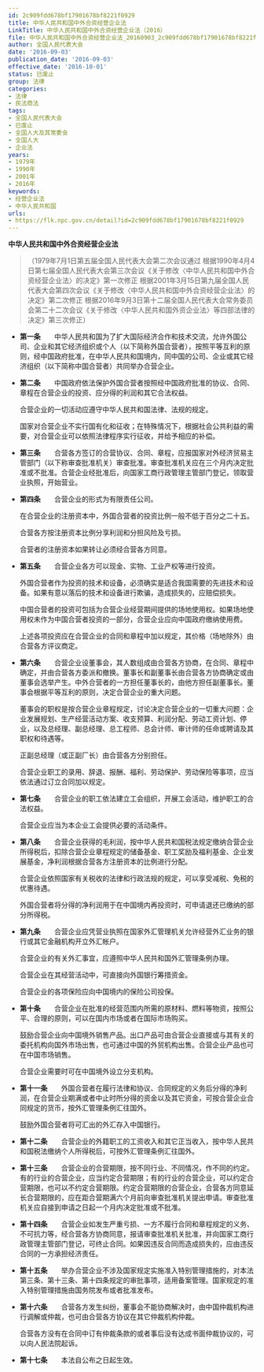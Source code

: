 ```yaml
---
id: 2c909fdd678bf17901678bf8221f0929
title: 中华人民共和国中外合资经营企业法
LinkTitle: 中华人民共和国中外合资经营企业法（2016）
file: 中华人民共和国中外合资经营企业法_20160903_2c909fdd678bf17901678bf8221f0929.docx
author: 全国人民代表大会
date: '2016-09-03'
publication_date: '2016-09-03'
effective_date: '2016-10-01'
status: 已废止
group: 法律
categories:
- 法律
- 民法商法
tags:
- 全国人民代表大会
- 已废止
- 全国人大及其常委会
- 全国人大
- 企业法
years:
- 1979年
- 1990年
- 2001年
- 2016年
keywords:
- 经营企业法
- 中华人民共和国
urls:
- https://flk.npc.gov.cn/detail?id=2c909fdd678bf17901678bf8221f0929
---
```


**中华人民共和国中外合资经营企业法**

> （1979年7月1日第五届全国人民代表大会第二次会议通过 根据1990年4月4日第七届全国人民代表大会第三次会议《关于修改〈中华人民共和国中外合资经营企业法〉的决定》第一次修正 根据2001年3月15日第九届全国人民代表大会第四次会议《关于修改〈中华人民共和国中外合资经营企业法〉的决定》第二次修正 根据2016年9月3日第十二届全国人民代表大会常务委员会第二十二次会议《关于修改〈中华人民共和国外资企业法〉等四部法律的决定》第三次修正）

- **第一条**　　中华人民共和国为了扩大国际经济合作和技术交流，允许外国公司、企业和其它经济组织或个人（以下简称外国合营者），按照平等互利的原则，经中国政府批准，在中华人民共和国境内，同中国的公司、企业或其它经济组织（以下简称中国合营者）共同举办合营企业。

- **第二条**　　中国政府依法保护外国合营者按照经中国政府批准的协议、合同、章程在合营企业的投资、应分得的利润和其它合法权益。

  合营企业的一切活动应遵守中华人民共和国法律、法规的规定。

  国家对合营企业不实行国有化和征收；在特殊情况下，根据社会公共利益的需要，对合营企业可以依照法律程序实行征收，并给予相应的补偿。

- **第三条**　　合营各方签订的合营协议、合同、章程，应报国家对外经济贸易主管部门（以下称审查批准机关）审查批准。审查批准机关应在三个月内决定批准或不批准。合营企业经批准后，向国家工商行政管理主管部门登记，领取营业执照，开始营业。

- **第四条**　　合营企业的形式为有限责任公司。

  在合营企业的注册资本中，外国合营者的投资比例一般不低于百分之二十五。

  合营各方按注册资本比例分享利润和分担风险及亏损。

  合营者的注册资本如果转让必须经合营各方同意。

- **第五条**　　合营企业各方可以现金、实物、工业产权等进行投资。

  外国合营者作为投资的技术和设备，必须确实是适合我国需要的先进技术和设备。如果有意以落后的技术和设备进行欺骗，造成损失的，应赔偿损失。

  中国合营者的投资可包括为合营企业经营期间提供的场地使用权。如果场地使用权未作为中国合营者投资的一部分，合营企业应向中国政府缴纳使用费。

  上述各项投资应在合营企业的合同和章程中加以规定，其价格（场地除外）由合营各方评议商定。

- **第六条**　　合营企业设董事会，其人数组成由合营各方协商，在合同、章程中确定，并由合营各方委派和撤换。董事长和副董事长由合营各方协商确定或由董事会选举产生。中外合营者的一方担任董事长的，由他方担任副董事长。董事会根据平等互利的原则，决定合营企业的重大问题。

  董事会的职权是按合营企业章程规定，讨论决定合营企业的一切重大问题：企业发展规划、生产经营活动方案、收支预算、利润分配、劳动工资计划、停业，以及总经理、副总经理、总工程师、总会计师、审计师的任命或聘请及其职权和待遇等。

  正副总经理（或正副厂长）由合营各方分别担任。

  合营企业职工的录用、辞退、报酬、福利、劳动保护、劳动保险等事项，应当依法通过订立合同加以规定。

- **第七条**　　合营企业的职工依法建立工会组织，开展工会活动，维护职工的合法权益。

  合营企业应当为本企业工会提供必要的活动条件。

- **第八条**　　合营企业获得的毛利润，按中华人民共和国税法规定缴纳合营企业所得税后，扣除合营企业章程规定的储备基金、职工奖励及福利基金、企业发展基金，净利润根据合营各方注册资本的比例进行分配。

  合营企业依照国家有关税收的法律和行政法规的规定，可以享受减税、免税的优惠待遇。

  外国合营者将分得的净利润用于在中国境内再投资时，可申请退还已缴纳的部分所得税。

- **第九条**　　合营企业应凭营业执照在国家外汇管理机关允许经营外汇业务的银行或其它金融机构开立外汇帐户。

  合营企业的有关外汇事宜，应遵照中华人民共和国外汇管理条例办理。

  合营企业在其经营活动中，可直接向外国银行筹措资金。

  合营企业的各项保险应向中国境内的保险公司投保。

- **第十条**　　合营企业在批准的经营范围内所需的原材料、燃料等物资，按照公平、合理的原则，可以在国内市场或者在国际市场购买。

  鼓励合营企业向中国境外销售产品。出口产品可由合营企业直接或与其有关的委托机构向国外市场出售，也可通过中国的外贸机构出售。合营企业产品也可在中国市场销售。

  合营企业需要时可在中国境外设立分支机构。

- **第十一条**　　外国合营者在履行法律和协议、合同规定的义务后分得的净利润，在合营企业期满或者中止时所分得的资金以及其它资金，可按合营企业合同规定的货币，按外汇管理条例汇往国外。

  鼓励外国合营者将可汇出的外汇存入中国银行。

- **第十二条**　　合营企业的外籍职工的工资收入和其它正当收入，按中华人民共和国税法缴纳个人所得税后，可按外汇管理条例汇往国外。

- **第十三条**　　合营企业的合营期限，按不同行业、不同情况，作不同的约定。有的行业的合营企业，应当约定合营期限；有的行业的合营企业，可以约定合营期限，也可以不约定合营期限。约定合营期限的合营企业，合营各方同意延长合营期限的，应在距合营期满六个月前向审查批准机关提出申请。审查批准机关应自接到申请之日起一个月内决定批准或不批准。

- **第十四条**　　合营企业如发生严重亏损、一方不履行合同和章程规定的义务、不可抗力等，经合营各方协商同意，报请审查批准机关批准，并向国家工商行政管理主管部门登记，可终止合同。如果因违反合同而造成损失的，应由违反合同的一方承担经济责任。

- **第十五条**　　举办合营企业不涉及国家规定实施准入特别管理措施的，对本法第三条、第十三条、第十四条规定的审批事项，适用备案管理。国家规定的准入特别管理措施由国务院发布或者批准发布。

- **第十六条**　　合营各方发生纠纷，董事会不能协商解决时，由中国仲裁机构进行调解或仲裁，也可由合营各方协议在其它仲裁机构仲裁。

  合营各方没有在合同中订有仲裁条款的或者事后没有达成书面仲裁协议的，可以向人民法院起诉。

- **第十七条**　　本法自公布之日起生效。
